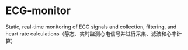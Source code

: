 # ECG-monitor
Static, real-time monitoring of ECG signals and collection, filtering, and heart rate calculations（静态、实时监测心电信号并进行采集、滤波和心率计算）
